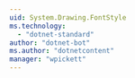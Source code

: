 ```yaml
---
uid: System.Drawing.FontStyle
ms.technology: 
  - "dotnet-standard"
author: "dotnet-bot"
ms.author: "dotnetcontent"
manager: "wpickett"
---
```

